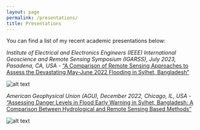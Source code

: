 ```yaml
---
layout: page
permalink: /presentations/
title: Presentations
---
```


You can find a list of my recent academic presentations below:

_Institute of Electrical and Electronics Engineers (IEEE) International Geoscience and Remote Sensing Symposium (IGARSS), July 2023, Pasadena, CA, USA_ - [“A Comparison of Remote Sensing Approaches to Assess the Devastating May-June 2022 Flooding in Sylhet, Bangladesh”](https://drive.google.com/file/d/1WzTTe189PvqW6jx2WFvjMq3vR3rCYu3J/view?usp=sharing)

![alt text](https://github.com/alex-saunders00/alex-saunders00.github.io/images/pres2.png)

_American Geophysical Union (AGU), December 2022, Chicago, IL, USA_ - [“Assessing Danger Levels in Flood Early Warning in Sylhet, Bangladesh: A Comparison Between Hydrological and Remote Sensing Based Methods”](https://drive.google.com/file/d/157xUysEYhqSzgEU3jW05oLFvkKjDsqNO/view?usp=sharing)

![alt text](https://github.com/alex-saunders00/alex-saunders00.github.io/images/pres1.png)




